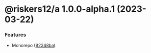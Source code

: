 # @riskers12/a 1.0.0-alpha.1 (2023-03-22)


### Features

* Monorepo ([82348ba](https://github.com/riskers/fe-bootstrap-template/commit/82348ba67e7ef2e97637cf3fe902cc5db6722f1c))
